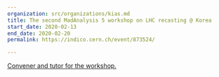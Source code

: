 ```yaml
---
organization: src/organizations/kias.md
title: The second MadAnalysis 5 workshop on LHC recasting @ Korea
start_date: 2020-02-13
end_date: 2020-02-20
permalink: https://indico.cern.ch/event/873524/

---
```

[Convener and tutor for the workshop.](https://indico.cern.ch/event/873524/)